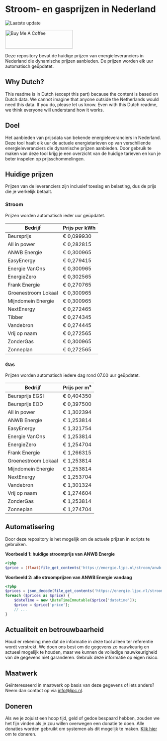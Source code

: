 # Stroom- en gasprijzen in Nederland

![Laatste update](https://img.shields.io/badge/laatste%20update-2024--11--01%2002%3A00%20CET-brightgreen)

<a href="https://www.buymeacoffee.com/Lars-" target="_blank"><img src="https://cdn.buymeacoffee.com/buttons/v2/default-orange.png" alt="Buy Me A Coffee" height="60" style="height: 60px !important;width: 217px !important;" ></a>

Deze repository bevat de huidige prijzen van energieleveranciers in Nederland die dynamische prijzen aanbieden. De prijzen worden elk uur automatisch geüpdatet.

## Why Dutch?

This readme is in Dutch (except this part) because the content is based on Dutch data. We cannot imagine that anyone outside the Netherlands would need this data. If you do, please let us know. Even with this Dutch readme, we think
everyone will understand how it works.

## Doel

Het aanbieden van prijsdata van bekende energieleveranciers in Nederland. Deze tool haalt elk uur de actuele energietarieven op van verschillende energieleveranciers die dynamische prijzen aanbieden. Door gebruik te maken van deze tool
krijg je een overzicht van de huidige tarieven en kun je beter inspelen op prijsschommelingen.

## Huidige prijzen

Prijzen van de leveranciers zijn inclusief toeslag en belasting, dus de prijs die je werkelijk betaalt.

### Stroom

Prijzen worden automatisch ieder uur geüpdatet.

 Bedrijf | Prijs per kWh 
---------|---------------
Beursprijs | € 0,099930
All in power | € 0,282815
ANWB Energie | € 0,300965
EasyEnergy | € 0,279415
Energie VanOns | € 0,300965
EnergieZero | € 0,302565
Frank Energie | € 0,270765
Groenestroom Lokaal | € 0,300965
Mijndomein Energie | € 0,300965
NextEnergy | € 0,272465
Tibber | € 0,274345
Vandebron | € 0,274445
Vrij op naam | € 0,272565
ZonderGas | € 0,300965
Zonneplan | € 0,272565


### Gas

Prijzen worden automatisch iedere dag rond 07.00 uur geüpdatet.

 Bedrijf | Prijs per m³ 
---------|--------------
Beursprijs EGSI | € 0,404350
Beursprijs EOD | € 0,397500
All in power | € 1,302394
ANWB Energie | € 1,253814
EasyEnergy | € 1,321754
Energie VanOns | € 1,253814
EnergieZero | € 1,254704
Frank Energie | € 1,266315
Groenestroom Lokaal | € 1,253814
Mijndomein Energie | € 1,253814
NextEnergy | € 1,253704
Vandebron | € 1,301324
Vrij op naam | € 1,274604
ZonderGas | € 1,253814
Zonneplan | € 1,274704


## Automatisering

Door deze repository is het mogelijk om de actuele prijzen in scripts te gebruiken.

**Voorbeeld 1: huidige stroomprijs van ANWB Energie**

```php
<?php
$price = (float)file_get_contents('https://energie.ljpc.nl/stroom/anwb-energie-nu.txt');

```

**Voorbeeld 2: alle stroomprijzen van ANWB Energie vandaag**

```php
<?php
$prices = json_decode(file_get_contents('https://energie.ljpc.nl/stroom/all-in-power-vandaag.json'),true);
foreach ($prices as $price) {
    $dateTime = new \DateTimeImmutable($price['datetime']);
    $price = $price['price'];
    // ...
}
```

## Actualiteit en betrouwbaarheid

Houd er rekening mee dat de informatie in deze tool alleen ter referentie wordt verstrekt. We doen ons best om de gegevens zo nauwkeurig en actueel mogelijk te houden, maar we kunnen de volledige nauwkeurigheid van de gegevens niet
garanderen. Gebruik deze informatie op eigen risico.

## Maatwerk

Geïnteresseerd in maatwerk op basis van deze gegevens of iets anders? Neem dan contact op
via [info@ljpc.nl](mailto:info@ljpc.nl?subject=Energie%20prijzen).

## Doneren

Als we je zojuist een hoop tijd, geld of gedoe bespaard hebben, zouden we het fijn vinden als je zou willen overwegen een
donatie te doen. Alle donaties worden gebruikt om systemen als dit mogelijk te
maken. [Klik hier](https://www.buymeacoffee.com/Lars-) om te doneren.
